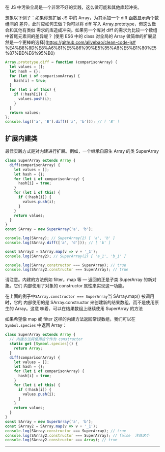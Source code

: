 在 JS 中污染全局是一个非常不好的实践，这么做可能和其他库起冲突。

想象以下例子：如果你想扩展 JS 中的 Array，为其添加一个 diff 函数显示两个数组间的
差异，此时应如何去做？你可以将 diff 写入 Array.prototype，但这么做会和其他有类似
需求的库造成冲突。如果另一个库对 diff 的需求为比较一个数组中首尾元素间的差异呢？
[使用 ES6 中的 class 对全局的 Array
做简单的扩展显然是一个更棒的选择](https://github.com/alivebao/clean-code-js#
%E4%B8%8D%E8%A6%81%E5%86%99%E5%85%A8%E5%B1%80%E5%87%BD%E6%95%B0)

```js
Array.prototype.diff = function (comparisonArray) {
  let values = [];
  let hash = {};
  for (let i of comparisonArray) {
    hash[i] = true;
  }
  for (let i of this) {
    if (!hash[i]) {
      values.push(i);
    }
  }
  return values;
};
console.log(['a', 'B'].diff(['a', 'b'])); // [ 'B' ]
```

## 扩展内建类

最佳实践方式是对内建进行扩展。例如，一个继承自原生 Array 的类 SuperArray

```js
class SuperArray extends Array {
  diff(comparisonArray) {
    let values = [];
    let hash = {};
    for (let i of comparisonArray) {
      hash[i] = true;
    }
    for (let i of this) {
      if (!hash[i]) {
        values.push(i);
      }
    }
    return values;
  }
}
const SArray = new SuperArray('a', 'b');

console.log(SArray); // SuperArray(2) [ 'a', 'b' ]
console.log(SArray.diff(['a', 'd'])); // [ 'b' ]

const SArray2 = SArray.map(v => v + '_1');
console.log(SArray2); // SuperArray(2) [ 'a_1', 'b_1' ]

console.log(SArray.constructor === SuperArray); // true
console.log(SArray2.constructor === SuperArray); // true
```

请注意。内建的方法例如 filter，map 等 — 返回的正是子类 SuperArray 的新对象。它们
内部使用了对象的 constructor 属性来实现这一功能。

在上面的例子中`SArray.constructor === SuperArray`当 SArray.map() 被调用时，它的
内部使用的是 SArray.constructor 来创建新的结果数组，而不是使用原生的 Array。这意
味着，可以在结果数组上继续使用 SuperArray 的方法

如果希望像 map 或 filter 这样的内建方法返回常规数组，我们可以在 `Symbol.species`
中返回 Array：

```javascript
class SuperArray extends Array {
  // 内建方法将使用这个作为 constructor
  static get [Symbol.species]() {
    return Array;
  }
  diff(comparisonArray) {
    let values = [];
    let hash = {};
    for (let i of comparisonArray) {
      hash[i] = true;
    }
    for (let i of this) {
      if (!hash[i]) {
        values.push(i);
      }
    }
    return values;
  }
}
const SArray = new SuperArray('a', 'b');
const SArray2 = SArray.map(v => v + '_1');
console.log(SArray.constructor === SuperArray); // true
console.log(SArray2.constructor === SuperArray); // false  注意这个
console.log(SArray2.constructor === Array); // true
```

---

<!-- https://zh.javascript.info/extend-natives -->
